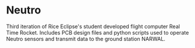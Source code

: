 # Neutro
Third iteration of Rice Eclipse's student developed flight computer Real Time Rocket. Includes PCB design files and python scripts used to operate Neutro sensors and transmit data to the ground station NARWAL.
